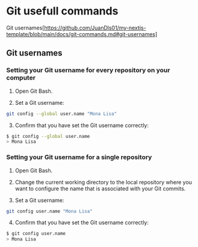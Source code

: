 # Git usefull commands

Git usernames[https://github.com/JuanDls01/my-nextjs-template/blob/main/docs/git-commands.md#git-usernames]

## Git usernames

### Setting your Git username for every repository on your computer

1. Open Git Bash.

2. Set a Git username:

```bash
git config --global user.name "Mona Lisa"
```

3. Confirm that you have set the Git username correctly:

```bash
$ git config --global user.name
> Mona Lisa
```

### Setting your Git username for a single repository

1. Open Git Bash.

2. Change the current working directory to the local repository where you want to configure the name that is associated with your Git commits.

3. Set a Git username:

```bash
git config user.name "Mona Lisa"
```

4. Confirm that you have set the Git username correctly:

```bash
$ git config user.name
> Mona Lisa
```

